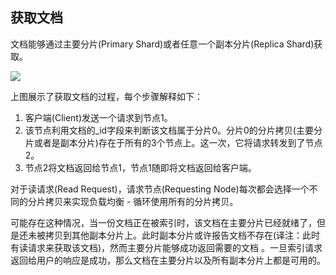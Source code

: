 ## 获取文档 ##

文档能够通过主要分片(Primary Shard)或者任意一个副本分片(Replica Shard)获取。

![](http://www.elasticsearch.org/guide/en/elasticsearch/guide/current/images/04-03_get.png)

上图展示了获取文档的过程，每个步骤解释如下：

1. 客户端(Client)发送一个请求到节点1。
2. 该节点利用文档的_id字段来判断该文档属于分片0。分片0的分片拷贝(主要分片或者是副本分片)存在于所有的3个节点上。这一次，它将请求转发到了节点2。
3. 节点2将文档返回给节点1，节点1随即将文档返回给客户端。

对于读请求(Read Request)，请求节点(Requesting Node)每次都会选择一个不同的分片拷贝来实现负载均衡 - 循环使用所有的分片拷贝。

可能存在这种情况，当一份文档正在被索引时，该文档在主要分片已经就绪了，但是还未被拷贝到其他副本分片上。此时副本分片或许报告文档不存在(译注：此时有读请求来获取该文档)，然而主要分片能够成功返回需要的文档 。一旦索引请求返回给用户的响应是成功，那么文档在主要分片以及所有副本分片上都是可用的。

